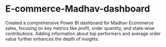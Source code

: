 # E-commerce-Madhav-dashboard
Created a comprehensive Power BI dashboard for Madhav Ecommerce sales, focusing on key metrics like profit, order quantity, and state-wise contributions. Adding information about top performers and average order value further enhances the depth of insights.
